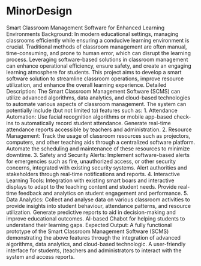 # MinorDesign
Smart Classroom Management Software for Enhanced Learning Environments
Background: In modern educational settings, managing classrooms efficiently while ensuring a conducive learning environment is crucial. Traditional methods of classroom management are often manual, time-consuming, and prone to human error, which can disrupt the learning process. Leveraging software-based solutions in classroom management can enhance operational efficiency, ensure safety, and create an engaging learning atmosphere for students. This project aims to develop a smart software solution to streamline classroom operations, improve resource utilization, and enhance the overall learning experience. Detailed Description: The Smart Classroom Management Software (SCMS) can utilize advanced algorithms, data analytics, and cloud-based technologies to automate various aspects of classroom management. The system can potentially include (but not limited to) features such as: 1. Attendance Automation: Use facial recognition algorithms or mobile app-based check-ins to automatically record student attendance. Generate real-time attendance reports accessible by teachers and administration. 2. Resource Management: Track the usage of classroom resources such as projectors, computers, and other teaching aids through a centralized software platform. Automate the scheduling and maintenance of these resources to minimize downtime. 3. Safety and Security Alerts: Implement software-based alerts for emergencies such as fire, unauthorized access, or other security concerns, integrated with existing security systems. Alert authorities and stakeholders through real-time notifications and reports. 4. Interactive Learning Tools: Integration with existing smart boars and interactive displays to adapt to the teaching content and student needs. Provide real-time feedback and analytics on student engagement and performance. 5. Data Analytics: Collect and analyse data on various classroom activities to provide insights into student behaviour, attendance patterns, and resource utilization. Generate predictive reports to aid in decision-making and improve educational outcomes. AI-based Chabot for helping students to understand their learning gaps. Expected Output: A fully functional prototype of the Smart Classroom Management Software (SCMS) demonstrating the above features through the integration of advanced algorithms, data analytics, and cloud-based technologic. A user-friendly interface for students, (teachers and administrators to interact with the system and access reports.
